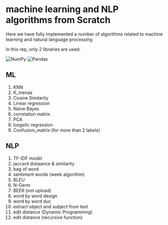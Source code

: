 # machine learning  and NLP algorithms from Scratch

Here we have fully implemented a number of algorithms related to machine learning and natural language processing

In this rep, only 2 libraries are used:

![NumPy](https://img.shields.io/badge/numpy-%23013243.svg?style=for-the-badge&logo=numpy&logoColor=white)
![Pandas](https://img.shields.io/badge/pandas-%23150458.svg?style=for-the-badge&logo=pandas&logoColor=white)

## ML

1.  KNN
2.  K_menas
3.  Cosine Similarity
4.  Linear regression
5.  Naive Bayes
6.  correlation matrix
7.  PCA
8.  losgstic regression
9.  Confusion_matrix (for more than 2 labels)

## NLP

1.  TF-IDF model
2.  jaccard distaance & similarity
3.  bag of word
4.  sentiment words (week algorithm)
5.  BLEU
6.  N-Germ
7.  BEER (not upload)
8.  word by word design
9.  word by word duc
10. extract object and subject from text
11. edit distance (Dynamic Programming)
12. edit distance (recursive function)
